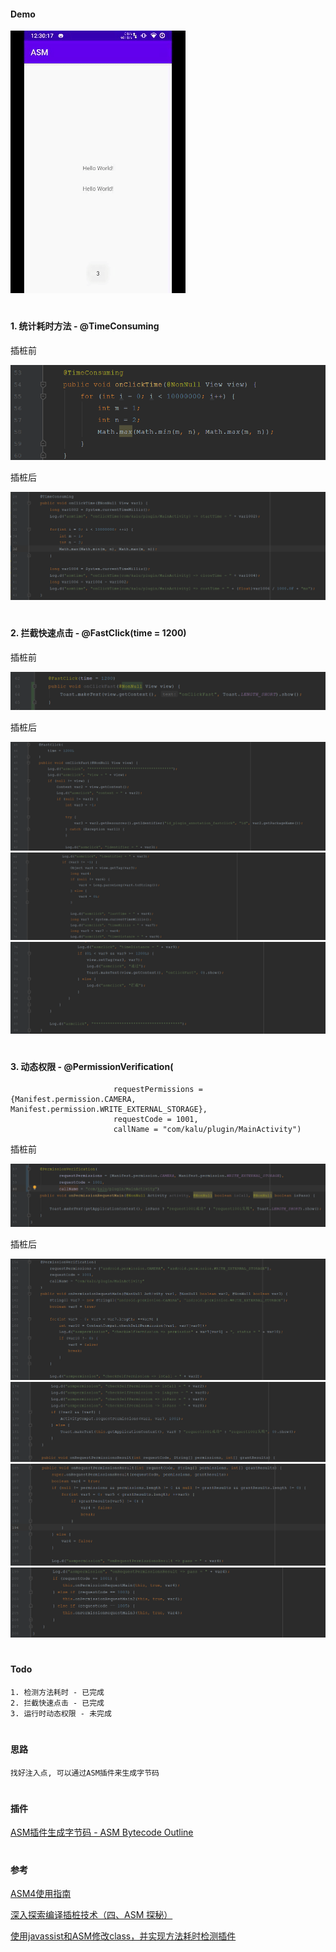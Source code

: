 
#### Demo

![image](https://github.com/153437803/gradle_plugin_asm/blob/master/image.gif )


#
#### 1. 统计耗时方法 - @TimeConsuming

插桩前

![image](https://github.com/153437803/gradle_plugin_asm/blob/master/image20210128122556.png )

插桩后

![image](https://github.com/153437803/gradle_plugin_asm/blob/master/image20210128122649.png )


#
#### 2. 拦截快速点击 - @FastClick(time = 1200)

插桩前

![image](https://github.com/153437803/gradle_plugin_asm/blob/master/image20210128124102.png )

插桩后

![image](https://github.com/153437803/gradle_plugin_asm/blob/master/image20210128124250.png )
![image](https://github.com/153437803/gradle_plugin_asm/blob/master/image20210128124319.png )
![image](https://github.com/153437803/gradle_plugin_asm/blob/master/image20210128124338.png )


#
#### 3. 动态权限 - @PermissionVerification(
                           requestPermissions = {Manifest.permission.CAMERA, Manifest.permission.WRITE_EXTERNAL_STORAGE},
                           requestCode = 1001,
                           callName = "com/kalu/plugin/MainActivity")

插桩前

![image](https://github.com/153437803/gradle_plugin_asm/blob/master/image20210129125705.png )

插桩后

![image](https://github.com/153437803/gradle_plugin_asm/blob/master/image20210129125733.png )
![image](https://github.com/153437803/gradle_plugin_asm/blob/master/image20210129125802.png )
![image](https://github.com/153437803/gradle_plugin_asm/blob/master/image20210129125849.png )
![image](https://github.com/153437803/gradle_plugin_asm/blob/master/image20210129125904.png )

#
#### Todo
```
1. 检测方法耗时 - 已完成
2. 拦截快速点击 - 已完成
3. 运行时动态权限 - 未完成
```

#
#### 思路

```
找好注入点, 可以通过ASM插件来生成字节码
```

#
#### 插件

[ASM插件生成字节码 - ASM Bytecode Outline](https://plugins.jetbrains.com/plugin/5918-asm-bytecode-outline)

#
#### 参考

[ASM4使用指南](https://raw.githubusercontent.com/153437803/plugin_asm_app/master/ASM4%E4%BD%BF%E7%94%A8%E6%8C%87%E5%8D%97.pdf)

[深入探索编译插桩技术（四、ASM 探秘）](https://juejin.im/post/5e8d87c4f265da47ad218e6b)

[使用javassist和ASM修改class，并实现方法耗时检测插件](https://juejin.im/post/5dea581fe51d45581d170b7c)

